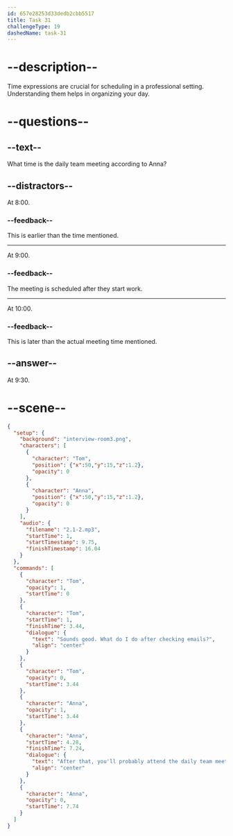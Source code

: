 ```yaml
---
id: 657e28253d33dedb2cbb5517
title: Task 31
challengeType: 19
dashedName: task-31
---
```


<!-- (audio) Tom: Sounds good. What do I do after checking emails?

Anna: After that, you'll probably attend the daily team meeting at 9:30. -->

# --description--

Time expressions are crucial for scheduling in a professional setting. Understanding them helps in organizing your day.

# --questions--

## --text--

What time is the daily team meeting according to Anna?

## --distractors--

At 8:00.

### --feedback--

This is earlier than the time mentioned.

---

At 9:00.

### --feedback--

The meeting is scheduled after they start work.

---

At 10:00.

### --feedback--

This is later than the actual meeting time mentioned.

## --answer--

At 9:30.

# --scene--

```json
{
  "setup": {
    "background": "interview-room3.png",
    "characters": [
      {
        "character": "Tom",
        "position": {"x":50,"y":15,"z":1.2},
        "opacity": 0
      },
      {
        "character": "Anna",
        "position": {"x":50,"y":15,"z":1.2},
        "opacity": 0
      }      
    ],
    "audio": {
      "filename": "2.1-2.mp3",
      "startTime": 1,
      "startTimestamp": 9.75,
      "finishTimestamp": 16.04
    }
  },
  "commands": [
    {
      "character": "Tom",
      "opacity": 1,
      "startTime": 0
    },
    {
      "character": "Tom",
      "startTime": 1,
      "finishTime": 3.44,
      "dialogue": {
        "text": "Sounds good. What do I do after checking emails?",
        "align": "center"
      }
    },
    {
      "character": "Tom",
      "opacity": 0,
      "startTime": 3.44
    },
    {
      "character": "Anna",
      "opacity": 1,
      "startTime": 3.44
    },
    {
      "character": "Anna",
      "startTime": 4.28,
      "finishTime": 7.24,
      "dialogue": {
        "text": "After that, you'll probably attend the daily team meeting at 9.30.",
        "align": "center"
      }
    },
    {
      "character": "Anna",
      "opacity": 0,
      "startTime": 7.74
    }
  ]
}
```

